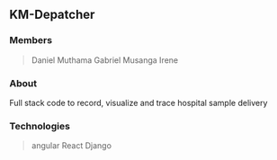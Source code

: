 ## KM-Depatcher

### Members

> Daniel Muthama
> Gabriel Musanga
> Irene

### About 

Full stack code to record, visualize and trace hospital sample delivery

### Technologies

 > angular
 > React
 > Django
